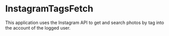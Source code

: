 # InstagramTagsFetch
This application uses the Instagram API to get and search photos by tag into the account of the logged user.
